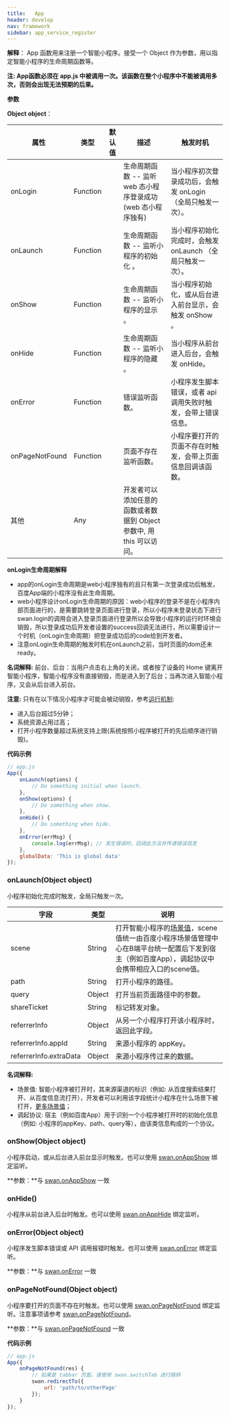 ```yaml
---
title:   App
header: develop
nav: framework
sidebar: app_service_register
---
```


 


**解释**： App 函数用来注册一个智能小程序。接受一个 Object 作为参数，用以指定智能小程序的生命周期函数等。

**注: App函数必须在 app.js 中被调用一次。该函数在整个小程序中不能被调用多次，否则会出现无法预期的后果。**

**参数**

**Object object**：

|属性  |类型 | 默认值 | 描述 |触发时机|
|---- | ---- | ---- | ---- |---- |
|onLogin | Function || 生命周期函数 -- 监听 web 态小程序登录成功(web 态小程序独有)| 当小程序初次登录成功后，会触发 onLogin （全局只触发一次）。|
|onLaunch | Function || 生命周期函数 -- 监听小程序的初始化 。| 当小程序初始化完成时，会触发 onLaunch （全局只触发一次）。|
|onShow | Function ||生命周期函数 -- 监听小程序的显示 。| 当小程序初始化，或从后台进入前台显示，会触发 onShow 。|
|onHide | Function || 生命周期函数 -- 监听小程序的隐藏 。| 当小程序从前台进入后台，会触发 onHide。 |
|onError|	Function||错误监听函数。|	小程序发生脚本错误，或者 api 调用失败时触发，会带上错误信息。|
|onPageNotFound|Function||页面不存在监听函数。|	小程序要打开的页面不存在时触发，会带上页面信息回调该函数。|
|其他 | Any || 开发者可以添加任意的函数或者数据到 Object 参数中, 用 this 可以访问。| ||


**onLogin生命周期解释**
- app的onLogin生命周期是web小程序独有的且只有第一次登录成功后触发，百度App端的小程序没有此生命周期。
- web小程序设计onLogin生命周期的原因：web小程序的登录不是在小程序内部页面进行的，是需要跳转登录页面进行登录，所以小程序未登录状态下进行swan.login的调用会进入登录页面进行登录所以会导致小程序的运行时环境会销毁，所以登录成功后开发者设置的success回调无法进行，所以需要设计一个时机（onLogin生命周期）把登录成功后的code给到开发者。
- 注意onLogin生命周期的触发时机在onLaunch之前，当时页面的dom还未ready。

**名词解释:**
前台、后台：当用户点击右上角的关闭，或者按了设备的 Home 键离开智能小程序，智能小程序没有直接销毁，而是进入到了后台；当再次进入智能小程序，又会从后台进入前台。

**注意:**
只有在以下情况小程序才可能会被动销毁，参考[运行机制](https://smartprogram.baidu.com/docs/develop/framework/operating-mechanism/):
- 进入后台超过5分钟；
- 系统资源占用过高；
- 打开小程序数量超过系统支持上限(系统按照小程序被打开的先后顺序进行销毁)。

**代码示例**

```js
// app.js
App({
    onLaunch(options) {
        // Do something initial when launch.
    },
    onShow(options) {
        // Do something when show.
    },
    onHide() {
        // Do something when hide.
    },
    onError(errMsg) {
        console.log(errMsg); // 发生错误时，回调此方法并传递错误信息
    },
    globalData: 'This is global data'
});
```

### onLaunch(Object object)
小程序初始化完成时触发，全局只触发一次。

|字段  |类型  |说明  |
|---- | ---- | ---- |
|scene | String | 打开智能小程序的<a href="https://smartprogram.baidu.com/docs/data/scene/" target="_blank">场景值</a>，scene值统一由百度小程序场景值管理中心在B端平台统一配置后下发到宿主（例如百度App），调起协议中会携带相应入口的scene值。|
|path|String|打开小程序的路径。|
|query|Object|打开当前页面路径中的参数。|
|shareTicket|String|标记转发对象。|
|referrerInfo|Object|从另一个小程序打开该小程序时，返回此字段。|
|referrerInfo.appId|String|来源小程序的 appKey。|
|referrerInfo.extraData|Object|	来源小程序传过来的数据。|

**名词解释:**
- 场景值: 智能小程序被打开时，其来源渠道的标识（例如: 从百度搜索结果打开、从百度信息流打开），开发者可以利用该字段统计小程序在什么场景下被打开，<a href="https://smartprogram.baidu.com/docs/data/scene/" target="_blank">更多场景值</a>；
- 调起协议: 宿主（例如百度App）用于识别一个小程序被打开时的初始化信息（例如: 小程序的appKey、path、query等），由该类信息构成的一个协议。


### onShow(Object object)
小程序启动，或从后台进入前台显示时触发。也可以使用 [swan.onAppShow](https://smartprogram.baidu.com/docs/develop/api/base_app_event/swan-onAppShow/) 绑定监听。

**参数：**与 [swan.onAppShow](https://smartprogram.baidu.com/docs/develop/api/base_app_event/swan-onAppShow/) 一致

### onHide()
小程序从前台进入后台时触发。也可以使用 [swan.onAppHide](https://smartprogram.baidu.com/docs/develop/api/base_app_event/swan-onAppHide/) 绑定监听。

### onError(Object object)
小程序发生脚本错误或 API 调用报错时触发。也可以使用 [swan.onError](https://smartprogram.baidu.com/docs/develop/api/base_app_event/swan-onError/) 绑定监听。

**参数：**与 [swan.onError](https://smartprogram.baidu.com/docs/develop/api/base_app_event/swan-onError/) 一致

### onPageNotFound(Object object)
小程序要打开的页面不存在时触发。也可以使用 [swan.onPageNotFound](https://smartprogram.baidu.com/docs/develop/api/base_app_event/swan-onPageNotFound/) 绑定监听。注意事项请参考 [swan.onPageNotFound](https://smartprogram.baidu.com/docs/develop/api/base_app_event/swan-onPageNotFound/)。

**参数：**与 [swan.onPageNotFound](https://smartprogram.baidu.com/docs/develop/api/base_app_event/swan-onPageNotFound/) 一致

**代码示例**
```js
// app.js
App({
    onPageNotFound(res) {
        // 如果是 tabbar 页面，请使用 swan.switchTab 进行跳转
        swan.redirectTo({
            url: 'path/to/otherPage'
        });
    }
});
```


